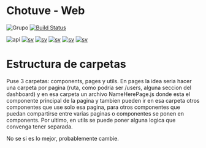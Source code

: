 # Chotuve - Web

![Grupo](https://img.shields.io/badge/grupo-11-blue) [![Build Status](https://travis-ci.com/santiagomariani/chotuve-web-front.svg?token=JK2YBuuGjqNcqiY3N6nH&branch=master)](https://travis-ci.com/github/santiagomariani/chotuve-web-front)

![api](https://img.shields.io/badge/api-v0.1-blueviolet)
[![sv](https://img.shields.io/badge/view-app%20sv-important)](https://github.com/Franco-Giordano/chotuve-appserver)
[![sv](https://img.shields.io/badge/view-media%20sv-important)](https://github.com/sebalogue/chotuve-mediaserver)
[![sv](https://img.shields.io/badge/view-web%20front-important)](https://github.com/santiagomariani/chotuve-web-front)
[![sv](https://img.shields.io/badge/view-auth%20sv-important)](https://github.com/santiagomariani/chotuve-auth-server)
[![sv](https://img.shields.io/badge/view-android-important)](https://github.com/javier2409/Chotuve-Android)

# Estructura de carpetas

Puse 3 carpetas: components, pages y utils. En pages la idea seria hacer una carpeta por pagina (ruta, como podria ser /users, alguna seccion del dashboard) y en esa carpeta un archivo NameHerePage.js donde esta el componente principal de la pagina y tambien pueden ir en esa carpeta otros componentes que use solo esa pagina, para otros componentes que puedan compartirse entre varias paginas o componentes se ponen en components. Por ultimo, en utils se puede poner alguna logica que convenga tener separada.

No se si es lo mejor, probablemente cambie.
